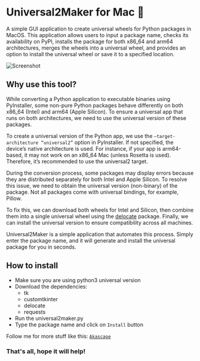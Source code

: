 # Universal2Maker for Mac 🍎
A simple GUI application to create universal wheels for Python packages in MacOS.
This application allows users to input a package name, checks its availability on PyPI, installs the package for both x86_64 and arm64 architectures, merges the wheels into a universal wheel, and provides an option to install the universal wheel or save it to a specified location.

![Screenshot](https://github.com/user-attachments/assets/3f1ae609-d4d3-4bf1-a771-7f7b84effedd)

## Why use this tool?
While converting a Python application to executable binaries using PyInstaller, some non-pure Python packages behave differently on both x86_64 (Intel) and arm64 (Apple Silicon). To ensure a universal app that runs on both architectures, we need to use the universal version of these packages.

To create a universal version of the Python app, we use the `—target-architecture “universal2”` option in PyInstaller. If not specified, the device’s native architecture is used. For instance, if your app is arm64-based, it may not work on an x86_64 Mac (unless Rosetta is used). Therefore, it’s recommended to use the universal2 target.

During the conversion process, some packages may display errors because they are distributed separately for both Intel and Apple Silicon. To resolve this issue, we need to obtain the universal version (non-binary) of the package. Not all packages come with universal bindings, for example, Pillow.

To fix this, we can download both wheels for Intel and Silicon, then combine them into a single universal wheel using the [delocate](https://pypi.org/project/delocate/) package. Finally, we can install the universal version to ensure compatibility across all machines.

Universal2Maker is a simple application that automates this process. Simply enter the package name, and it will generate and install the universal package for you in seconds.

## How to install
- Make sure you are using python3 universal version
- Download the dependencies:
  - tk
  - customtkinter
  - delocate
  - requests
- Run the universal2maker.py
- Type the package name and click on `Install` button


Follow me for more stuff like this: [`Akascape`](https://github.com/Akascape/)
### That's all, hope it will help!






